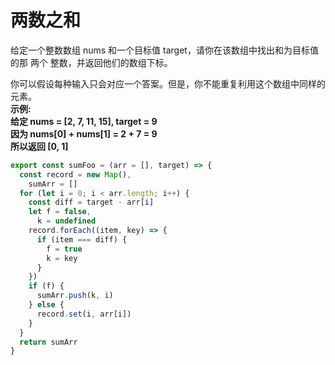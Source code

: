 # 两数之和
给定一个整数数组 nums 和一个目标值 target，请你在该数组中找出和为目标值的那 两个 整数，并返回他们的数组下标。

你可以假设每种输入只会对应一个答案。但是，你不能重复利用这个数组中同样的元素。  
**示例:**  
**给定 nums = [2, 7, 11, 15], target = 9**  
**因为 nums[0] + nums[1] = 2 + 7 = 9**  
**所以返回 [0, 1]**

```javascript
export const sumFoo = (arr = [], target) => {
  const record = new Map(),
    sumArr = []
  for (let i = 0; i < arr.length; i++) {
    const diff = target - arr[i]
    let f = false,
      k = undefined
    record.forEach((item, key) => {
      if (item === diff) {
        f = true
        k = key
      }
    })
    if (f) {
      sumArr.push(k, i)
    } else {
      record.set(i, arr[i])
    }
  }
  return sumArr
}
```

<CodeTest mode='twoSum' />  

<vTalk />
